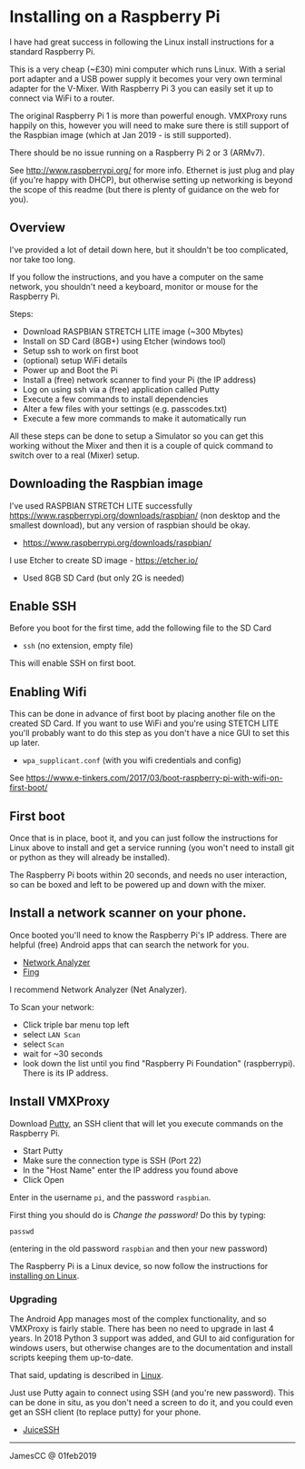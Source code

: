 # Installing on a Raspberry Pi

I have had great success in following the Linux install instructions for a standard Raspberry Pi.

This is a very cheap (~£30) mini computer which runs Linux.  With a serial port adapter and a USB
power supply it becomes your very own terminal adapter for the V-Mixer.  With Raspberry Pi 3 you
can easily set it up to connect via WiFi to a router.

The original Raspberry Pi 1 is more than powerful enough.  VMXProxy runs happily on this, however
you will need to make sure there is still support of the Raspbian image (which at Jan 2019 - is
still supported).

There should be no issue running on a Raspberry Pi 2 or 3 (ARMv7).

See <http://www.raspberrypi.org/> for more info.  Ethernet is just plug and play (if you're happy
with DHCP), but otherwise setting up networking is beyond the scope of this readme (but there is
plenty of guidance on the web for you).


## Overview

I've provided a lot of detail down here, but it shouldn't be too complicated, nor take too long.

If you follow the instructions, and you have a computer on the same network, you shouldn't need a
keyboard, monitor or mouse for the Raspberry Pi.

Steps:

- Download RASPBIAN STRETCH LITE image (~300 Mbytes)
- Install on SD Card (8GB+) using Etcher (windows tool)
- Setup ssh to work on first boot
- (optional) setup WiFi details
- Power up and Boot the Pi
- Install a (free) network scanner to find your Pi (the IP address)
- Log on using ssh via a (free) application called Putty
- Execute a few commands to install dependencies
- Alter a few files with your settings (e.g. passcodes.txt)
- Execute a few more commands to make it automatically run

All these steps can be done to setup a Simulator so you can get this working without the Mixer and
then it is a couple of quick command to switch over to a real (Mixer) setup.


## Downloading the Raspbian image

I've used RASPBIAN STRETCH LITE successfully <https://www.raspberrypi.org/downloads/raspbian/>
(non desktop and the smallest download), but any version of raspbian should be okay.

- <https://www.raspberrypi.org/downloads/raspbian/>

I use Etcher to create SD image - <https://etcher.io/>

- Used 8GB SD Card (but only 2G is needed)


## Enable SSH

Before you boot for the first time, add the following file to the SD Card

- `ssh`  (no extension, empty file)

This will enable SSH on first boot.


## Enabling Wifi

This can be done in advance of first boot by placing another file on the created SD Card.  If you
want to use WiFi and you're using STETCH LITE you'll probably want to do this step as you don't
have a nice GUI to set this up later.

- `wpa_supplicant.conf`  (with you wifi credentials and config)

See https://www.e-tinkers.com/2017/03/boot-raspberry-pi-with-wifi-on-first-boot/


## First boot

Once that is in place, boot it, and you can just follow the instructions for Linux above to
install and get a service running (you won't need to install git or python as they will already
be installed).

The Raspberry Pi boots within 20 seconds, and needs no user interaction, so can be boxed and left
to be powered up and down with the mixer.


## Install a network scanner on your phone.

Once booted you'll need to know the Raspberry Pi's IP address.  There are helpful (free) Android
apps that can search the network for you.

- [Network Analyzer](https://play.google.com/store/apps/details?id=net.techet.netanalyzerlite.an)
- [Fing](https://play.google.com/store/apps/details?id=com.overlook.android.fing)

I recommend Network Analyzer (Net Analyzer).

To Scan your network:

- Click triple bar menu top left
- select `LAN Scan`
- select `Scan`
- wait for ~30 seconds
- look down the list until you find "Raspberry Pi Foundation" (raspberrypi).  There is its
  IP address.


## Install VMXProxy

Download [Putty](https://www.chiark.greenend.org.uk/~sgtatham/putty/latest.html), an SSH client
that will let you execute commands on the Raspberry Pi.

- Start Putty
- Make sure the connection type is SSH (Port 22)
- In the "Host Name" enter the IP address you found above
- Click Open

Enter in the username `pi`, and the password `raspbian`.

First thing you should do is *Change the password!*  Do this by typing:

    passwd

(entering in the old password `raspbian` and then your new password)

The Raspberry Pi is a Linux device, so now follow the instructions for
[installing on Linux](install_linux.md).


### Upgrading

The Android App manages most of the complex functionality, and so VMXProxy is fairly stable.  There
has been no need to upgrade in last 4 years.  In 2018 Python 3 support was added, and GUI to aid
configuration for windows users, but otherwise changes are to the documentation and install scripts
keeping them up-to-date.

That said, updating is described in [Linux](install_linux.md).

Just use Putty again to connect using SSH (and you're new password).  This can be done in situ, as
you don't need a screen to do it, and you could even get an SSH client (to replace putty) for your
phone.

- [JuiceSSH](https://play.google.com/store/apps/details?id=com.sonelli.juicessh)


---
JamesCC @ 01feb2019